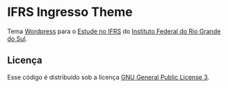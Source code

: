 # IFRS Ingresso Theme

Tema [Wordpress](https://wordpress.org/) para o [Estude no IFRS](https://estude.ifrs.edu.br/) do [Instituto Federal do Rio Grande do Sul](https://ifrs.edu.br/).

## Licença

Esse código é distribuído sob a licença [GNU General Public License 3](http://www.gnu.org/licenses/gpl-3.0.txt).
